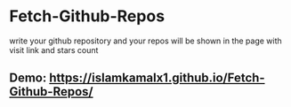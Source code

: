 # Fetch-Github-Repos

write your github repository and your repos will be shown in the page with visit link and stars count

## Demo: https://islamkamalx1.github.io/Fetch-Github-Repos/
